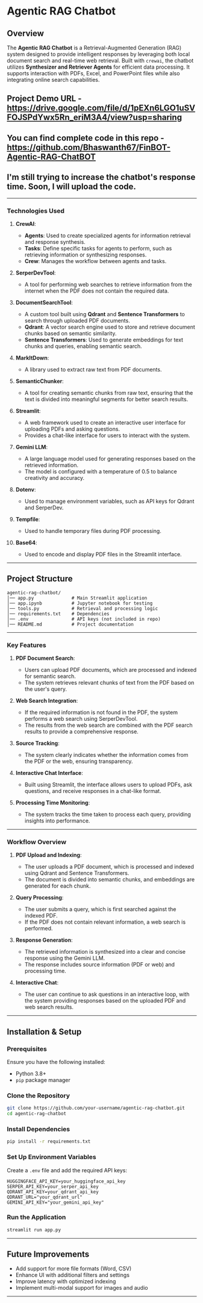 # Agentic RAG Chatbot

## Overview

The **Agentic RAG Chatbot** is a Retrieval-Augmented Generation (RAG) system designed to provide intelligent responses by leveraging both local document search and real-time web retrieval. Built with `crewai`, the chatbot utilizes **Synthesizer and Retriever Agents** for efficient data processing. It supports interaction with PDFs, Excel, and PowerPoint files while also integrating online search capabilities.

## Project Demo URL - https://drive.google.com/file/d/1pEXn6LGO1uSVFOJSPdYwx5Rn_eriM3A4/view?usp=sharing

## You can find complete code in this repo - https://github.com/Bhaswanth67/FinBOT-Agentic-RAG-ChatBOT

## I'm still trying to increase the chatbot's response time. Soon, I will upload the code.

---

### Technologies Used

1. **CrewAI**:

   - **Agents**: Used to create specialized agents for information retrieval and response synthesis.
   - **Tasks**: Define specific tasks for agents to perform, such as retrieving information or synthesizing responses.
   - **Crew**: Manages the workflow between agents and tasks.

2. **SerperDevTool**:

   - A tool for performing web searches to retrieve information from the internet when the PDF does not contain the required data.

3. **DocumentSearchTool**:

   - A custom tool built using **Qdrant** and **Sentence Transformers** to search through uploaded PDF documents.
   - **Qdrant**: A vector search engine used to store and retrieve document chunks based on semantic similarity.
   - **Sentence Transformers**: Used to generate embeddings for text chunks and queries, enabling semantic search.

4. **MarkItDown**:

   - A library used to extract raw text from PDF documents.

5. **SemanticChunker**:

   - A tool for creating semantic chunks from raw text, ensuring that the text is divided into meaningful segments for better search results.

6. **Streamlit**:

   - A web framework used to create an interactive user interface for uploading PDFs and asking questions.
   - Provides a chat-like interface for users to interact with the system.

7. **Gemini LLM**:

   - A large language model used for generating responses based on the retrieved information.
   - The model is configured with a temperature of 0.5 to balance creativity and accuracy.

8. **Dotenv**:

   - Used to manage environment variables, such as API keys for Qdrant and SerperDev.

9. **Tempfile**:

   - Used to handle temporary files during PDF processing.

10. **Base64**:
    - Used to encode and display PDF files in the Streamlit interface.

---

## Project Structure

```
agentic-rag-chatbot/
│── app.py              # Main Streamlit application
│── app.ipynb           # Jupyter notebook for testing
│── tools.py            # Retrieval and processing logic
│── requirements.txt    # Dependencies
│── .env                # API keys (not included in repo)
│── README.md           # Project documentation
```

---
### Key Features

1. **PDF Document Search**:

   - Users can upload PDF documents, which are processed and indexed for semantic search.
   - The system retrieves relevant chunks of text from the PDF based on the user's query.

2. **Web Search Integration**:

   - If the required information is not found in the PDF, the system performs a web search using SerperDevTool.
   - The results from the web search are combined with the PDF search results to provide a comprehensive response.

3. **Source Tracking**:

   - The system clearly indicates whether the information comes from the PDF or the web, ensuring transparency.

4. **Interactive Chat Interface**:

   - Built using Streamlit, the interface allows users to upload PDFs, ask questions, and receive responses in a chat-like format.

5. **Processing Time Monitoring**:
   - The system tracks the time taken to process each query, providing insights into performance.

---

### Workflow Overview

1. **PDF Upload and Indexing**:

   - The user uploads a PDF document, which is processed and indexed using Qdrant and Sentence Transformers.
   - The document is divided into semantic chunks, and embeddings are generated for each chunk.

2. **Query Processing**:

   - The user submits a query, which is first searched against the indexed PDF.
   - If the PDF does not contain relevant information, a web search is performed.

3. **Response Generation**:

   - The retrieved information is synthesized into a clear and concise response using the Gemini LLM.
   - The response includes source information (PDF or web) and processing time.

4. **Interactive Chat**:
   - The user can continue to ask questions in an interactive loop, with the system providing responses based on the uploaded PDF and web search results.
---


## Installation & Setup

### Prerequisites

Ensure you have the following installed:

- Python 3.8+
- `pip` package manager

### Clone the Repository

```bash
git clone https://github.com/your-username/agentic-rag-chatbot.git
cd agentic-rag-chatbot
```

### Install Dependencies

```bash
pip install -r requirements.txt
```

### Set Up Environment Variables

Create a `.env` file and add the required API keys:

```
HUGGINGFACE_API_KEY=your_huggingface_api_key
SERPER_API_KEY=your_serper_api_key
QDRANT_API_KEY=your_qdrant_api_key
QDRANT_URL="your_qdrant_url"
GEMINI_API_KEY="your_gemini_api_key"
```

### Run the Application

```bash
streamlit run app.py
```




---

## Future Improvements

- Add support for more file formats (Word, CSV)
- Enhance UI with additional filters and settings
- Improve latency with optimized indexing
- Implement multi-modal support for images and audio

---
